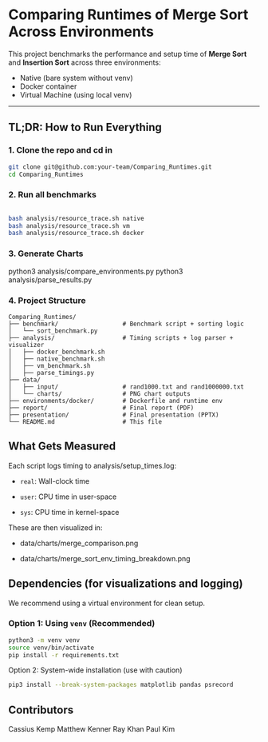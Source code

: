 # Comparing Runtimes of Merge Sort Across Environments

This project benchmarks the performance and setup time of **Merge Sort** and **Insertion Sort** across three environments:
- Native (bare system without venv)
- Docker container
- Virtual Machine (using local venv)

---

## TL;DR: How to Run Everything

### 1. Clone the repo and cd in
```bash
git clone git@github.com:your-team/Comparing_Runtimes.git
cd Comparing_Runtimes
```
### 2. Run all benchmarks
```bash

bash analysis/resource_trace.sh native
bash analysis/resource_trace.sh vm
bash analysis/resource_trace.sh docker

```
### 3. Generate Charts
python3 analysis/compare_environments.py
python3 analysis/parse_results.py

### 4. Project Structure
```
Comparing_Runtimes/
├── benchmark/                  # Benchmark script + sorting logic
│   └── sort_benchmark.py
├── analysis/                   # Timing scripts + log parser + visualizer
│   ├── docker_benchmark.sh
│   ├── native_benchmark.sh
│   ├── vm_benchmark.sh
│   ├── parse_timings.py
├── data/
│   ├── input/                  # rand1000.txt and rand1000000.txt
│   └── charts/                 # PNG chart outputs
├── environments/docker/        # Dockerfile and runtime env
├── report/                     # Final report (PDF)
├── presentation/               # Final presentation (PPTX)
└── README.md                   # This file
```

## What Gets Measured
Each script logs timing to analysis/setup_times.log:

- `real`: Wall-clock time

- `user`: CPU time in user-space

- `sys`: CPU time in kernel-space

These are then visualized in:

- data/charts/merge_comparison.png

- data/charts/merge_sort_env_timing_breakdown.png

## Dependencies (for visualizations and logging)

We recommend using a virtual environment for clean setup.

### Option 1: Using `venv` (Recommended)
```bash
python3 -m venv venv
source venv/bin/activate
pip install -r requirements.txt
```
Option 2: System-wide installation (use with caution)
```bash
pip3 install --break-system-packages matplotlib pandas psrecord
```
## Contributors
Cassius Kemp
Matthew Kenner
Ray Khan
Paul Kim